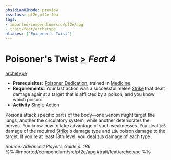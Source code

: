```yaml
---
obsidianUIMode: preview
cssclass: pf2e,pf2e-feat
tags:
- imported/compendium/src/pf2e/apg
- trait/feat/archetype
aliases: ["Poisoner's Twist"]
---
```

# Poisoner's Twist  [>](chapter-9-playing-the-game.md#Actions "Single Action") *Feat 4*  
[archetype](archetype.md)  

- **Prerequisites**: [Poisoner Dedication](poisoner-dedication-apg.md), trained in [Medicine](../skills.md#Medicine)
- **Requirements**: Your last action was a successful melee [Strike](strike.md) that dealt damage against a target that is afflicted by a poison, and you know which poison.
- **Activity** Single Action

Poisons attack specific parts of the body—one venom might target the lungs, another the circulatory system, while another deteriorates the nerves. You know how to take advantage of such weaknesses. You deal `1d6` damage of the required [Strike](strike.md)'s damage type and `1d6` poison damage to the target. If you're at least 18th level, you deal `2d6` damage of each type.

*Source: Advanced Player's Guide p. 186*  
%% #imported/compendium/src/pf2e/apg #trait/feat/archetype %%